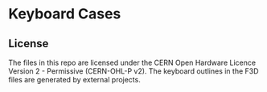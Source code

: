 # Keyboard Cases

## License

The files in this repo are licensed under the CERN Open Hardware Licence Version 2 - Permissive (CERN-OHL-P v2). The keyboard outlines in the F3D files are generated by external projects.

